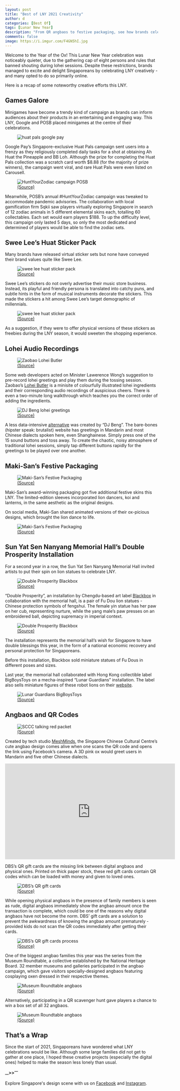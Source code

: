 ```yaml
---
layout: post
title: "Best of LNY 2021 Creativity"
author: d
categories: [Best Of]
tags: [Lunar New Year]
description: "From QR angbaos to festive packaging, see how brands celebrated LNY creatively."
comments: false
image: https://i.imgur.com/F4GN5hI.jpg
---
```


Welcome to the Year of the Ox! This Lunar New Year celebration was noticeably quieter, due to the gathering cap of eight persons and rules that banned shouting during lohei sessions. Despite these restrictions, brands managed to excite and delight Singaporeans by celebrating LNY creatively - and many opted to do so primarily online.

Here is a recap of some noteworthy creative efforts this LNY.

<h2>Games Galore</h2>
Minigames have become a trendy kind of campaign as brands can inform audiences about their products in an entertaining and engaging way. This LNY, Google and POSB placed minigames at the centre of their celebrations. 

<figure>
<img src="https://i.imgur.com/OJsQzNZ.png" alt="huat pals google pay">
</figure>

Google Pay’s Singapore-exclusive Huat Pals campaign sent users into a frenzy as they religiously completed daily tasks for a shot at obtaining Ah Huat the Pineapple and BB Loh. Although the prize for completing the Huat Pals collection was a scratch card worth $8.88 (for the majority of prize winners), the campaign went viral, and rare Huat Pals were even listed on Carousell. 

<figure>
<img src="https://i.imgur.com/Mz6oo1a.png" alt="HuntYourZodiac campaign POSB">
<figcaption><a href="https://riverhongbao.sg/contests-posb-hunt-your-zodiac.html" target="_blank">(Source)</a></figcaption>
</figure>

Meanwhile, POSB’s annual #HuntYourZodiac campaign was tweaked to accommodate pandemic advisories. The collaboration with local gamification firm Sqkii saw players virtually exploring Singapore in search of 12 zodiac animals in 5 different elemental skins each, totalling 60 collectables. Each set would earn players $188. To up the difficulty level, this campaign only lasted 5 days, so only the most dedicated and determined of players would be able to find the zodiac sets. 

<h2>Swee Lee’s Huat Sticker Pack</h2>
Many brands have released virtual sticker sets but none have conveyed their brand values quite like Swee Lee. 

<figure>
<img src="https://i.imgur.com/21nqOdh.png" alt="swee lee huat sticker pack">
<figcaption><a href="https://t.me/addstickers/sweeleehuatstickerpack" target="_blank">(Source)</a></figcaption>
</figure>

Swee Lee’s stickers do not overly advertise their music store business. Instead, its playful and friendly persona is translated into catchy puns, and subtle hints in the form of musical instruments decorate the stickers. This made the stickers a hit among Swee Lee’s target demographic of millennials.

<figure>
<img src="https://i.imgur.com/WWQaXEo.png" alt="swee lee huat sticker pack">
<figcaption><a href="https://t.me/addstickers/sweeleehuatstickerpack" target="_blank">(Source)</a></figcaption>
</figure>

As a suggestion, if they were to offer physical versions of these stickers as freebies during the LNY season, it would sweeten the shopping experience. 

<h2>Lohei Audio Recordings</h2>
<figure>
<img src="https://i.imgur.com/e0RRId5.png" alt="Zaobao Lohei Butler">
<figcaption><a href="https://interactive.zaobao.com/2021/cny-lohei/" target="_blank">(Source)</a></figcaption>
</figure>

Some web developers acted on Minister Lawerence Wong’s suggestion to pre-record lohei greetings and play them during the tossing session. Zaobao’s <a href="https://interactive.zaobao.com/2021/cny-lohei/" target="_blank">Lohei Butler</a> is a minisite of colourfully illustrated lohei ingredients and their corresponding audio recordings of auspicious cheers. There is even a two-minute long walkthrough which teaches you the correct order of adding the ingredients.

<figure>
<img src="https://i.imgur.com/QSOSMoT.png" alt="DJ Beng lohei greetings">
<figcaption><a href="http://djbeng.com/lohei.html" target="_blank">(Source)</a></figcaption>
</figure>

A less data-intensive <a href="http://djbeng.com/lohei.html" target="_blank">alternative</a> was created by “DJ Beng”. The bare-bones (hipster speak: brutalist) website has greetings in Mandarin and most Chinese dialects spoken here, even Shanghainese. Simply press one of the 15 sound buttons and toss away. To create the chaotic, noisy atmosphere of traditional lohei sessions, simply tap different buttons rapidly for the greetings to be played over one another.

<h2>Maki-San’s Festive Packaging</h2>
<figure>
<img src="https://i.imgur.com/2cEtrkH.png" alt="Maki-San’s Festive Packaging">
<figcaption><a href="https://www.instagram.com/rollwithmakisan/" target="_blank">(Source)</a></figcaption>
</figure>

Maki-San’s award-winning packaging got five additional festive skins this LNY. The limited-edition sleeves incorporated lion dancers, koi and lanterns, in the same aesthetic as the original designs. 

On social media, Maki-San shared animated versions of their ox-picious designs, which brought the lion dance to life. 

<figure>
<img src="https://i.imgur.com/8LFFfY2.mp4" alt="Maki-San’s Festive Packaging">
<figcaption><a href="https://www.instagram.com/rollwithmakisan/" target="_blank">(Source)</a></figcaption>
</figure>

<h2>Sun Yat Sen Nanyang Memorial Hall’s Double Prosperity Installation</h2>
For a second year in a row, the Sun Yat Sen Nanyang Memorial Hall invited artists to put their spin on lion statues to celebrate LNY.

<figure>
<img src="https://i.imgur.com/ZkenU7b.jpg" alt="Double Prosperity Blackbox">
<figcaption><a href="https://www.facebook.com/sysnmh/photos/3768231503222695" target="_blank">(Source)</a></figcaption>
</figure>

“Double Prosperity”, an installation by Chengdu-based art label <a href="https://www.facebook.com/blackboxdoll/" target="_blank">Blackbox</a> in collaboration with the memorial hall, is a pair of Fu Dou lion statues - Chinese protection symbols of fengshui. The female yin statue has her paw on her cub, representing nurture, while the yang male’s paw presses on an embroidered ball, depicting supremacy in imperial context. 

<figure>
<img src="https://i.imgur.com/yAz1zgZ.jpg" alt="Double Prosperity Blackbox">
<figcaption><a href="https://www.facebook.com/sysnmh/posts/3763138470398665" target="_blank">(Source)</a></figcaption>
</figure>

The installation represents the memorial hall’s wish for Singapore to have double blessings this year, in the form of a national economic recovery and personal protection for Singaporeans. 

Before this installation, Blackbox sold miniature statues of Fu Dous in different poses and sizes. 

Last year, the memorial hall collaborated with Hong Kong collectible label BigBoysToys on a mecha-inspired “Lunar Guardians” installation. The label also sells miniature figures of these robot lions on their <a href="https://www.facebook.com/blackboxdoll/posts/2633097006798981" target="_blank">website</a>. 

<figure>
<img src="https://i.imgur.com/7LsnSSW.jpg" alt="Lunar Guardians BigBoysToys">
<figcaption><a href="https://www.facebook.com/sysnmh/photos/2742595699119619" target="_blank">(Source)</a></figcaption>
</figure>

<h2>Angbaos and QR Codes</h2>
<figure>
<img src="https://i.imgur.com/GwjPRas.jpg" alt="SCCC talking red packet">
<figcaption><a href="https://singaporeccc.org.sg/events/sccc-talking-red-packet-2021/" target="_blank">(Source)</a></figcaption>
</figure>

Created by tech studio <a href="https://www.meshminds.com/" target="_blank">MeshMinds</a>, the Singapore Chinese Cultural Centre’s cute angbao design comes alive when one scans the QR code and opens the link using Facebook’s camera. A 3D pink ox would greet users in Mandarin and five other Chinese dialects. 

<div class="video-responsive"><iframe width="560" height="315" src="https://www.youtube.com/embed/wMx_kkh1nik" frameborder="0" allow="accelerometer; autoplay; clipboard-write; encrypted-media; gyroscope; picture-in-picture" allowfullscreen></iframe></div>

DBS’s QR gift cards are the missing link between digital angbaos and physical ones. Printed on thick paper stock, these red gift cards contain QR codes which can be loaded with money and given to loved ones. 

<figure>
<img src="https://i.imgur.com/MutY0kh.jpg" alt="DBS’s QR gift cards">
<figcaption><a href="https://www.dbs.com.sg/personal/promotion/dbs-qr-gift" target="_blank">(Source)</a></figcaption>
</figure>

While opening physical angbaos in the presence of family members is seen as rude, digital angbaos immediately show the angbao amount once the transaction is complete, which could be one of the reasons why digital angbaos have not become the norm. DBS’ gift cards are a solution to prevent the awkwardness of knowing the angbao amount prematurely - provided kids do not scan the QR codes immediately after getting their cards. 

<figure>
<img src="https://i.imgur.com/vVIruG2.png" alt="DBS’s QR gift cards process">
<figcaption><a href="https://www.dbs.com.sg/personal/promotion/dbs-qr-gift" target="_blank">(Source)</a></figcaption>
</figure>

One of the biggest angbao families this year was the series from the Museum Roundtable, a collective established by the National Heritage Board. 32 member museums and galleries participated in the angbao campaign, which gave visitors specially-designed angbaos featuring cosplaying oxen dressed in their respective themes.

<figure>
<img src="https://i.imgur.com/rtkkCjj.jpg" alt="Museum Roundtable angbaos">
<figcaption><a href="https://www.facebook.com/sysnmh/photos/3724390940940085" target="_blank">(Source)</a></figcaption>
</figure>

Alternatively, participating in a QR scavenger hunt gave players a chance to win a box set of all 32 angbaos. 

<figure>
<img src="https://i.imgur.com/8V2fzFO.png" alt="Museum Roundtable angbaos">
<figcaption><a href="https://www.facebook.com/ILoveMuseums/photos/10158727264783418" target="_blank">(Source)</a></figcaption>
</figure>

<h2>That’s a Wrap</h2>
Since the start of 2021, Singaporeans have wondered what LNY celebrations would be like. Although some large families did not get to gather at one place, I hoped these creative projects (especially the digital ones) helped to make the season less lonely than usual.

<strong><sub>—</sub>><sub></sub>><sup>—</sup></strong>

Explore Singapore's design scene with us on <a href="https://www.facebook.com/designinsingapore/">Facebook</a> and <a href="https://www.instagram.com/designinsingapore/">Instagram</a>. 
